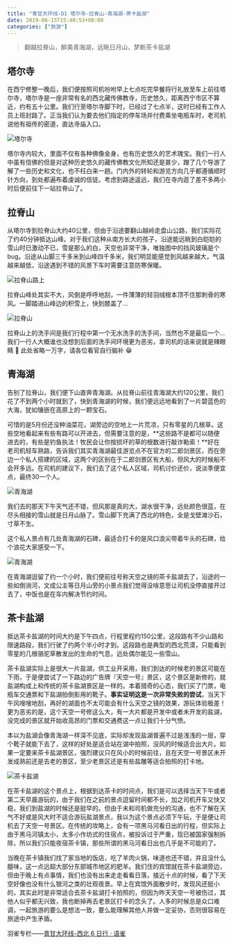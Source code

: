 ```yaml
---
title: "青甘大环线-D1 塔尔寺-拉脊山-青海湖-茶卡盐湖"
date: 2019-06-15T15:40:53+08:00
categories: ["旅游"]
---
```


> 翻越拉脊山，醉美青海湖，远眺日月山，梦断茶卡盐湖

## 塔尔寺

在西宁修整一晚后，我们便按照司机吩咐早上七点吃完早餐将行礼放至车上前往塔尔寺，塔尔寺是一座非常有名的西北藏传佛教寺，历史悠久，距离西宁市区不算近，约有五十公里。我们行至塔尔寺脚下时，已经过了七点半，这时已经有工作人员上班封路了。正当我们认为要去他们指定的停车场并付费乘坐电瓶车时，老司机说他有祖传的密道，直达寺庙入口。

![塔尔寺](/pictures/2019/201905/2019-05-11_08-07-00.jpg)

塔尔寺内较大，里面不仅有各种佛像金身，也有历史悠久的艺术瑰宝。我们一行人中虽有信佛的但是对这种历史悠久的藏传佛教文化所知还是甚少，蹭了几个导游了解了一些历史和文化，也不枉白来一趟。门内外的转轮和游览方向几乎都遵循顺时针方向，到处都遍布着虔诚的信徒。考虑到路途遥远，我们在寺内逛了差不多两小时后便前往下一站拉脊山了。

## 拉脊山

从塔尔寺到拉脊山大约40公里，但由于沿途要翻山越岭走盘山公路，我们实际花了约40分钟抵达山峰。对于我们这种从南方长大的孩子，沿途能远眺到白皑皑的雪山时已激动不已，雪是那么的白，天空也非常干净，唯独图中的挡风玻璃是个 bug。沿途从山脚三千多米到山峰四千多米，我们明显能感觉到风越来越大，气温越来越低，沿途遇到不错的风景下车时需要注意防寒保暖。

![拉脊山路上](/pictures/2019/201905/2019-05-11_10-09-58.jpg)

拉脊山峰处其实不大，风倒是呼呼地刮，一件薄薄的轻羽绒根本顶不住那刺骨的寒风。一脚踏进山峰边的积雪上，快到膝盖了...

![拉脊山](/pictures/2019/201905/2019-05-11_10-42-30.jpg)

拉脊山上的洗手间是我们行程中第一个无水洗手的洗手间，当然也不是最后一个... 我们一行人大概谁也没想到后面的洗手间环境更为恶劣，拿司机的话来说就是辣眼睛 👀 此处省略一万字，请各位看官自行脑补 😁

## 青海湖

告别了拉脊山，我们便下山直奔青海湖。从拉脊山前往青海湖大约120公里，我们花了不到两个小时就到了，快到青海湖的时候，我们便远远地看到了一片碧蓝色的大海，犹如镶嵌在高原上的一颗宝石。

可惜的是5月份还没种油菜花，湖旁边的空地上一片荒凉，只有零星的几根草。这些空地看起来有些有路可以开进去，但需要注意的是，**这些路不是都可以随便进去的，有些是钓鱼执法！牧民会让你按损坏的草的根数进行敲诈勒索！**好在老司机轻车熟路，告诉我们其实青海湖最佳游览点不在官方的二郎剑景区，而在旁边一个私人搭建的区域，这两个的区别在于二郎剑景区有大船，但风大的时候船不会开多远。在司机的建议下，我们去了这个私人区域，司机讨价还价，说淡季便宜点，最终30一个人。

![青海湖](/pictures/2019/201905/2019-05-11_12-47-33.jpg)

我们去的那天下午天气还不错，但风那是真的大，湖水很干净，远处颜色很蓝，在尽头相接的雪山就是日月山脉了。雪山脚下充满了西北的特色，全是戈壁滩沙石，寸草不生。

这个私人景点有几处青海湖的石碑，最适合打卡的是风口浪尖带着牛头的石碑，给个浪花大家感受一下。

![青海湖](/pictures/2019/201905/2019-05-11_13-03-45.jpg)

在青海湖逗留了约一个小时，我们便前往号称天空之镜的茶卡盐湖去了，沿途的一些如倒淌河，文成公主等日月山旁的小景点我们觉得没啥意思让司机没停直接开过去了，中饭也是在车内解决节约时间。

## 茶卡盐湖

抵达茶卡盐湖的时间大约是下午四点，行程里程约150公里，这段路有不少山路和限速路段，我们行驶了约两个半小时才到。这段路也是典型的西北荒漠，只能看到零星的几根骆驼草散发出的生命的气息，远处偶尔能见一些雪山。

茶卡盐湖实际上是很大一片盐湖，供工业开采用，我们到达的时候老的景区可能在下雨，于是便尝试了一下路边的广告牌『天空一号』景区，这个景区是新修的，就盐湖构成上和传统的茶卡盐湖景区是一样的。本着猎奇的心态，我们买了门票，电瓶车交通票和下盐湖拍倒影用的靴子。**事实证明这是一次非常失败的尝试**，当天下午风嗖嗖地刮，再好的湖面也不太可能会有什么天空之镜的效果，游玩体验极差！更为恶劣的是，这个天空一号修这么大，有一大片都是开发中或者未开发的盐湖，没完成的景区就开始收高昂的门票和交通费这一点让我们十分气愤。

本以为盐湖会像青海湖一样深不见底，实际却发现盐湖普遍不过是浅浅的一层，穿个靴子就能下去了，这样的好处是适合站在湖中拍照，没风的时候适合出大片。如果一定要来茶卡盐湖景区，强烈建议只在风小的时候前往，且在天空一号景区未开发成熟前还是去老的景区，至少老景区还是有些盐雕等适合拍照的打卡地。

![茶卡盐湖](/pictures/2019/201905/2019-05-11_16-31-04.jpg)

在茶卡盐湖的这个景点上，根据到达茶卡的时间点，我们是可以选择当天下午或者第二天早晨游玩的，由于我们在之前的景点逗留时间都不长，加之司机开车又快又稳，我们到盐湖的时候还是挺早的。但由于未和司机做充分的沟通，也不了解在天气不好或是风大时不适合游玩盐湖景点，我以为这个景点必须下午玩，于是便让司机去了天空一号景区。在传统的攻略上，会有一项黑马河看日出的行程，但实际上由于黑马河镇太小，太多小作坊式的住宿点，被投诉过于严重，现已被国家强制拆除，所以我们只能夜宿茶卡镇，那些所谓的黑马河看日出也几乎是不可能的了。

当晚在茶卡镇我们找了家当地的饭店，吃了羊肉火锅，味道也还不错，并且没什么膻味，这一点远超大部分东部城市地区的肥羊。我们住的宾馆就在茶卡盐湖旁边，但由于晚上有点事情，我们也没有出来走走看看日落，接近十点的时候，看了下天空好像也没有什么银河之类的壮观夜景。早上在宾馆外面散步时，发现风还挺小的，其实此时是非常适合去茶卡盐湖打卡拍照的，但因为昨天天空一号被伤过，其他人似乎都无兴致，我也断掉再去老景区打卡的念头了。人多的时候总是众口难调，一起旅游的要么是想法一致，要么能理解其他人并做一定妥协，否则很容易在旅途中产生矛盾。

羽雀专栏——[青甘大环线-西北 6 日行 · 语雀](https://www.yuque.com/billryan/siab93)